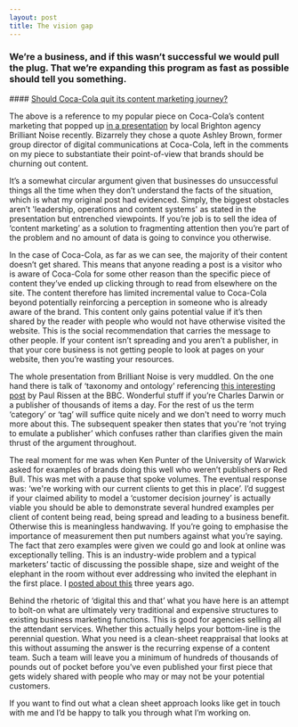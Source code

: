 ```yaml
---
layout: post
title: The vision gap
---
```


### We’re a business, and if this wasn’t successful we would pull the plug. That we’re expanding this program as fast as possible should tell you something.

#### [Should Coca-Cola quit its content marketing journey?](http://sparksheet.com/should-coca-cola-quit-its-content-marketing-journey/)

The above is a reference to my popular piece on Coca-Cola’s content marketing that popped up [in a presentation](http://www.donotlink.com/brilliantnoise.com/vision-gap-notes-video-content-strategy-webinar/) by local Brighton agency Brilliant Noise recently. Bizarrely they chose a quote Ashley Brown, former group director of digital communications at Coca-Cola, left in the comments on my piece to substantiate their point-of-view that brands should be churning out content. 

It’s a somewhat circular argument given that businesses do unsuccessful things all the time when they don’t understand the facts of the situation, which is what my original post had evidenced. Simply, the biggest obstacles aren’t 'leadership, operations and content systems' as stated in the presentation but entrenched viewpoints. If you’re job is to sell the idea of ‘content marketing’ as a solution to fragmenting attention then you’re part of the problem and no amount of data is going to convince you otherwise.

In the case of Coca-Cola, as far as we can see, the majority of their content doesn’t get shared. This means that anyone reading a post is a visitor who is aware of Coca-Cola for some other reason than the specific piece of content they’ve ended up clicking through to read from elsewhere on the site. The content therefore has limited incremental value to Coca-Cola beyond potentially reinforcing a perception in someone who is already aware of the brand. This content only gains potential value if it’s then shared by the reader with people who would not have otherwise visited the website. This is the social recommendation that carries the message to other people. If your content isn’t spreading and you aren’t a publisher, in that your core business is not getting people to look at pages on your website, then you’re wasting your resources.

The whole presentation from Brilliant Noise is very muddled. On the one hand there is talk of ‘taxonomy and ontology’ referencing [this interesting post](http://www.bbc.co.uk/blogs/internet/posts/Vote-2014-data-architecture-and-semanic-tagging) by Paul Rissen at the BBC. Wonderful stuff if you’re Charles Darwin or a publisher of thousands of items a day. For the rest of us the term ‘category’ or ‘tag’ will suffice quite nicely and we don't need to worry much more about this. The subsequent speaker then states that you're ‘not trying to emulate a publisher’ which confuses rather than clarifies given the main thrust of the argument throughout.

The real moment for me was when Ken Punter of the University of Warwick asked for examples of brands doing this well who weren’t publishers or Red Bull. This was met with a pause that spoke volumes. The eventual response was: ‘we're working with our current clients to get this in place’. I’d suggest if your claimed ability to model a ‘customer decision journey’ is actually viable you should be able to demonstrate several hundred examples per client of content being read, being spread and leading to a business benefit. Otherwise this is meaningless handwaving. If you’re going to emphasise the importance of measurement then put numbers against what you’re saying. The fact that zero examples were given we could go and look at online was exceptionally telling. This is an industry-wide problem and a typical marketers’ tactic of discussing the possible shape, size and weight of the elephant in the room without ever addressing who invited the elephant in the first place. I [posted about this](http://markhigginson.co.uk/2011/11/21/elephants-in-the-room/) three years ago.

Behind the rhetoric of ‘digital this and that’ what you have here is an attempt to bolt-on what are ultimately very traditional and expensive structures to existing business marketing functions. This is good for agencies selling all the attendant services. Whether this actually helps your bottom-line is the perennial question. What you need is a clean-sheet reappraisal that looks at this without assuming the answer is the recurring expense of a content team. Such a team will leave you a minimum of hundreds of thousands of pounds out of pocket before you’ve even published your first piece that gets widely shared with people who may or may not be your potential customers. 

If you want to find out what a clean sheet approach looks like get in touch with me and I’d be happy to talk you through what I’m working on.